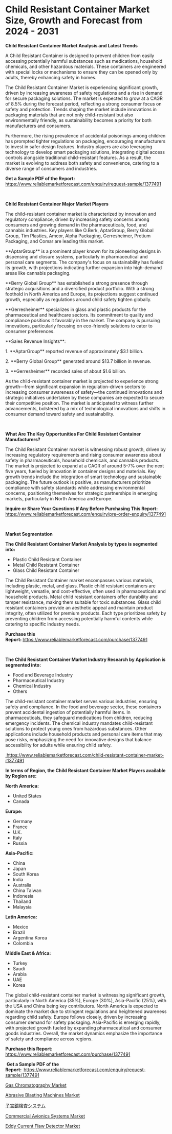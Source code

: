 <p><h1>Child Resistant Container Market Size, Growth and Forecast from 2024 - 2031</h1></p><p><strong>Child Resistant Container Market Analysis and Latest Trends</strong></p>
<p><p>A Child Resistant Container is designed to prevent children from easily accessing potentially harmful substances such as medications, household chemicals, and other hazardous materials. These containers are engineered with special locks or mechanisms to ensure they can be opened only by adults, thereby enhancing safety in homes.</p><p>The Child Resistant Container Market is experiencing significant growth, driven by increasing awareness of safety regulations and a rise in demand for secure packaging solutions. The market is expected to grow at a CAGR of 8.5% during the forecast period, reflecting a strong consumer focus on safety and protection. Trends shaping the market include innovations in packaging materials that are not only child-resistant but also environmentally friendly, as sustainability becomes a priority for both manufacturers and consumers. </p><p>Furthermore, the rising prevalence of accidental poisonings among children has prompted tighter regulations on packaging, encouraging manufacturers to invest in safer design features. Industry players are also leveraging technology to develop smart packaging solutions, integrating digital access controls alongside traditional child-resistant features. As a result, the market is evolving to address both safety and convenience, catering to a diverse range of consumers and industries.</p></p>
<p><strong>Get a Sample PDF of the Report:&nbsp;</strong> <a href="https://www.reliablemarketforecast.com/enquiry/request-sample/1377491?utm_campaign=1125&utm_medium=2&utm_source=Github&utm_content=ia&utm_term=24102024&utm_id=child-resistant-container">https://www.reliablemarketforecast.com/enquiry/request-sample/1377491</a></p>
<p>&nbsp;</p>
<p><strong>Child Resistant Container Major Market Players</strong></p>
<p><p>The child-resistant container market is characterized by innovation and regulatory compliance, driven by increasing safety concerns among consumers and growing demand in the pharmaceuticals, food, and cannabis industries. Key players like O.Berk, AptarGroup, Berry Global Group, Tim Plastics, Amcor, Alpha Packaging, Gerresheimer, Pretium Packaging, and Comar are leading this market.</p><p>**AptarGroup** is a prominent player known for its pioneering designs in dispensing and closure systems, particularly in pharmaceutical and personal care segments. The company's focus on sustainability has fueled its growth, with projections indicating further expansion into high-demand areas like cannabis packaging.</p><p>**Berry Global Group** has established a strong presence through strategic acquisitions and a diversified product portfolio. With a strong foothold in North America and Europe, its projections suggest continued growth, especially as regulations around child safety tighten globally.</p><p>**Gerresheimer** specializes in glass and plastic products for the pharmaceutical and healthcare sectors. Its commitment to quality and compliance positions it favorably in the market. The company is pursuing innovations, particularly focusing on eco-friendly solutions to cater to consumer preferences.</p><p>**Sales Revenue Insights**: </p><p>1. **AptarGroup** reported revenue of approximately $3.1 billion.</p><p>2. **Berry Global Group** generated around $13.7 billion in revenue.</p><p>3. **Gerresheimer** recorded sales of about $1.6 billion.</p><p>As the child-resistant container market is projected to experience strong growth—from significant expansion in regulation-driven sectors to increasing consumer awareness of safety—the continued innovations and strategic initiatives undertaken by these companies are expected to secure their competitive position. The market is anticipated to witness further advancements, bolstered by a mix of technological innovations and shifts in consumer demand toward safety and sustainability.</p></p>
<p>&nbsp;</p>
<p><strong>What Are The Key Opportunities For Child Resistant Container Manufacturers?</strong></p>
<p><p>The Child Resistant Container market is witnessing robust growth, driven by increasing regulatory requirements and rising consumer awareness about safety in pharmaceuticals, household chemicals, and cannabis products. The market is projected to expand at a CAGR of around 5-7% over the next five years, fueled by innovation in container designs and materials. Key growth trends include the integration of smart technology and sustainable packaging. The future outlook is positive, as manufacturers prioritize compliance with safety standards while addressing environmental concerns, positioning themselves for strategic partnerships in emerging markets, particularly in North America and Europe.</p></p>
<p><strong>Inquire or Share Your Questions If Any Before Purchasing This Report:</strong> <a href="https://www.reliablemarketforecast.com/enquiry/pre-order-enquiry/1377491?utm_campaign=1125&utm_medium=2&utm_source=Github&utm_content=ia&utm_term=24102024&utm_id=child-resistant-container">https://www.reliablemarketforecast.com/enquiry/pre-order-enquiry/1377491</a></p>
<p>&nbsp;</p>
<p><strong>Market Segmentation</strong></p>
<p><strong>The Child Resistant Container Market Analysis by types is segmented into:</strong></p>
<p><ul><li>Plastic Child Resistant Container</li><li>Metal Child Resistant Container</li><li>Glass Child Resistant Container</li></ul></p>
<p><p>The Child Resistant Container market encompasses various materials, including plastic, metal, and glass. Plastic child resistant containers are lightweight, versatile, and cost-effective, often used in pharmaceuticals and household products. Metal child resistant containers offer durability and tamper resistance, making them suitable for toxic substances. Glass child resistant containers provide an aesthetic appeal and maintain product integrity, often utilized for premium products. Each type prioritizes safety by preventing children from accessing potentially harmful contents while catering to specific industry needs.</p></p>
<p><strong>Purchase this Report:&nbsp;</strong><a href="https://www.reliablemarketforecast.com/purchase/1377491?utm_campaign=1125&utm_medium=2&utm_source=Github&utm_content=ia&utm_term=24102024&utm_id=child-resistant-container">https://www.reliablemarketforecast.com/purchase/1377491</a></p>
<p>&nbsp;</p>
<p><strong>The Child Resistant Container Market Industry Research by Application is segmented into:</strong></p>
<p><ul><li>Food and Beverage Industry</li><li>Pharmaceutical Industry</li><li>Chemical Industry</li><li>Others</li></ul></p>
<p><p>The child-resistant container market serves various industries, ensuring safety and compliance. In the food and beverage sector, these containers prevent accidental ingestion of potentially harmful items. In pharmaceuticals, they safeguard medications from children, reducing emergency incidents. The chemical industry mandates child-resistant solutions to protect young ones from hazardous substances. Other applications include household products and personal care items that may pose risks, emphasizing the need for innovative designs that balance accessibility for adults while ensuring child safety.</p></p>
<p><a href="https://www.reliablemarketforecast.com/child-resistant-container-market-r1377491?utm_campaign=1125&utm_medium=2&utm_source=Github&utm_content=ia&utm_term=24102024&utm_id=child-resistant-container">&nbsp;https://www.reliablemarketforecast.com/child-resistant-container-market-r1377491</a></p>
<p><strong>In terms of Region, the Child Resistant Container Market Players available by Region are:</strong></p>
<p>
    <p> <strong> North America: </strong>
        <ul>
            <li>United States</li>
            <li>Canada</li>
        </ul>
        </p> 
    <p> <strong> Europe: </strong>
        <ul>
            <li>Germany</li>
            <li>France</li>
            <li>U.K.</li>
            <li>Italy</li>
            <li>Russia</li>
        </ul>
        </p> 
    <p> <strong> Asia-Pacific: </strong>
        <ul>
            <li>China</li>
            <li>Japan</li>
            <li>South Korea</li>
            <li>India</li>
            <li>Australia</li>
            <li>China Taiwan</li>
            <li>Indonesia</li>
            <li>Thailand</li>
            <li>Malaysia</li>
        </ul>
        </p> 
    <p> <strong> Latin America: </strong>
        <ul>
            <li>Mexico</li>
            <li>Brazil</li>
            <li>Argentina Korea</li>
            <li>Colombia</li>
        </ul>
        </p> 
    <p> <strong> Middle East & Africa: </strong>
        <ul>
            <li>Turkey</li>
            <li>Saudi</li>
            <li>Arabia</li>
            <li>UAE</li>
            <li>Korea</li>
        </ul>
    </p>
    </p>
<p><p>The global child-resistant container market is witnessing significant growth, particularly in North America (35%), Europe (30%), Asia-Pacific (25%), with the USA and China being key contributors. North America is expected to dominate the market due to stringent regulations and heightened awareness regarding child safety. Europe follows closely, driven by increasing consumer demand for safety packaging. Asia-Pacific is emerging rapidly, with projected growth fueled by expanding pharmaceutical and consumer goods industries. Overall, the market dynamics emphasize the importance of safety and compliance across regions.</p></p>
<p><strong>Purchase this Report: </strong><a href="https://www.reliablemarketforecast.com/purchase/1377491?utm_campaign=1125&utm_medium=2&utm_source=Github&utm_content=ia&utm_term=24102024&utm_id=child-resistant-container">https://www.reliablemarketforecast.com/purchase/1377491</a></p>
<p>&nbsp;<strong>Get a Sample PDF of the Report:&nbsp;&nbsp;</strong><a href="https://www.reliablemarketforecast.com/enquiry/request-sample/1377491?utm_campaign=1125&utm_medium=2&utm_source=Github&utm_content=ia&utm_term=24102024&utm_id=child-resistant-container">https://www.reliablemarketforecast.com/enquiry/request-sample/1377491</a></p>
<p><strong></strong></p>
<p><p><a href="https://www.linkedin.com/pulse/exploring-gas-chromatography-market-dynamics-revenue-analysis-j2t9f?utm_campaign=1125&utm_medium=2&utm_source=Github&utm_content=ia&utm_term=24102024&utm_id=child-resistant-container">Gas Chromatography Market</a></p><p><a href="https://issuu.com/reportprime-2/docs/abrasive-blasting-machines-market-s_979c109ae49208?utm_campaign=1125&utm_medium=2&utm_source=Github&utm_content=ia&utm_term=24102024&utm_id=child-resistant-container">Abrasive Blasting Machines Market</a></p><p><a href="https://github.com/mohamedbakry57/Market-Research-Report-List-6/blob/main/976039220112.md?utm_campaign=1125&utm_medium=2&utm_source=Github&utm_content=ia&utm_term=24102024&utm_id=child-resistant-container">子宮鏡検査システム</a></p><p><a href="https://www.linkedin.com/pulse/investment-opportunities-commercial-avionics-systems-sector-ihe3e?utm_campaign=1125&utm_medium=2&utm_source=Github&utm_content=ia&utm_term=24102024&utm_id=child-resistant-container">Commercial Avionics Systems Market</a></p><p><a href="https://issuu.com/reportprime-2/docs/eddy-current-flaw-detector-market-s_0c04975dd83c6f?utm_campaign=1125&utm_medium=2&utm_source=Github&utm_content=ia&utm_term=24102024&utm_id=child-resistant-container">Eddy Current Flaw Detector Market</a></p></p>